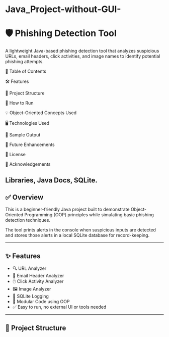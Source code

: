 # Java_Project-without-GUI-
# 🛡️ Phishing Detection Tool

A lightweight Java-based phishing detection tool that analyzes suspicious URLs, email headers, click activities, and image names to identify potential phishing attempts.


📑 Table of Contents

🛠 Features

📂 Project Structure

🚀 How to Run

💡 Object-Oriented Concepts Used

🖥️ Technologies Used

📸 Sample Output

🔮 Future Enhancements

📝 License

🙌 Acknowledgements


Libraries, Java Docs, SQLite.
---

## ✅ Overview

This is a beginner-friendly Java project built to demonstrate Object-Oriented Programming (OOP) principles while simulating basic phishing detection techniques.

The tool prints alerts in the console when suspicious inputs are detected and stores those alerts in a local SQLite database for record-keeping.

---

## ✨ Features

- 🔍 URL Analyzer
- 📧 Email Header Analyzer
- 🖱️ Click Activity Analyzer
- 🖼️ Image Analyzer
- 💾 SQLite Logging
- 🧠 Modular Code using OOP
- ✅ Easy to run, no external UI or tools needed

---

## 📁 Project Structure

